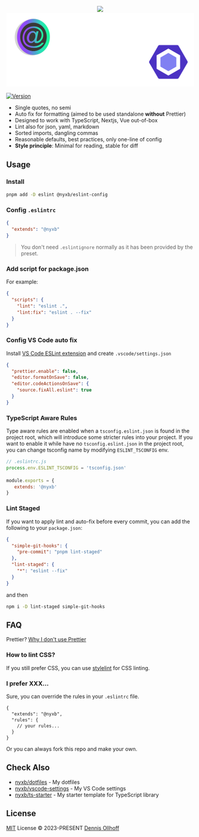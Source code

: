 <p align="center">
<img src="https://github.com/nyxb/eslint-config/blob/main/.github/assets/cover-github_black.png.png#gh-light-mode-only">
<img src="https://github.com/nyxb/eslint-config/blob/main/.github/assets/cover-github_light.png#gh-dark-mode-only">
</p>

<a href="https://www.npmjs.com/package/@nyxb/eslint-config"><img src="https://img.shields.io/npm/v/@nyxb/eslint-config.svg?style=flat&colorA=18181B&colorB=14F195" alt="Version"></a>

- Single quotes, no semi
- Auto fix for formatting (aimed to be used standalone **without** Prettier)
- Designed to work with TypeScript, Nextjs, Vue out-of-box
- Lint also for json, yaml, markdown
- Sorted imports, dangling commas
- Reasonable defaults, best practices, only one-line of config
- **Style principle**: Minimal for reading, stable for diff

## Usage

### Install

```bash
pnpm add -D eslint @nyxb/eslint-config
```

### Config `.eslintrc`

```json
{
  "extends": "@nyxb"
}
```

> You don't need `.eslintignore` normally as it has been provided by the preset.

### Add script for package.json

For example:

```json
{
  "scripts": {
    "lint": "eslint .",
    "lint:fix": "eslint . --fix"
  }
}
```

### Config VS Code auto fix

Install [VS Code ESLint extension](https://marketplace.visualstudio.com/items?itemName=dbaeumer.vscode-eslint) and create `.vscode/settings.json`

```json
{
  "prettier.enable": false,
  "editor.formatOnSave": false,
  "editor.codeActionsOnSave": {
    "source.fixAll.eslint": true
  }
}
```

### TypeScript Aware Rules

Type aware rules are enabled when a `tsconfig.eslint.json` is found in the project root, which will introduce some stricter rules into your project. If you want to enable it while have no `tsconfig.eslint.json` in the project root, you can change tsconfig name by modifying `ESLINT_TSCONFIG` env. 

```js
// .eslintrc.js
process.env.ESLINT_TSCONFIG = 'tsconfig.json'

module.exports = {
   extends: '@nyxb'
}
```

### Lint Staged

If you want to apply lint and auto-fix before every commit, you can add the following to your `package.json`:

```json
{
  "simple-git-hooks": {
    "pre-commit": "pnpm lint-staged"
  },
  "lint-staged": {
    "*": "eslint --fix"
  }
}
```

and then

```bash
npm i -D lint-staged simple-git-hooks
```

## FAQ

Prettier?
[Why I don't use Prettier](https://dev.to/nyxb/prettier-a-double-edged-sword-for-code-formatting-29o9)

### How to lint CSS?

If you still prefer CSS, you can use [stylelint](https://stylelint.io/) for CSS linting.
### I prefer XXX...

Sure, you can override the rules in your `.eslintrc` file.

<!-- eslint-skip -->

```jsonc
{
  "extends": "@nyxb",
  "rules": {
    // your rules...
  }
}
```

Or you can always fork this repo and make your own.

## Check Also

- [nyxb/dotfiles](https://github.com/nyxb/dotfiles) - My dotfiles
- [nyxb/vscode-settings](https://github.com/nyxb/vscode-settings) - My VS Code settings
- [nyxb/ts-starter](https://github.com/nyxb/ts-starter) - My starter template for TypeScript library


## License

[MIT](./LICENSE) License &copy; 2023-PRESENT [Dennis Ollhoff](https://github.com/nyxb)
